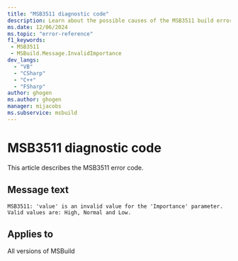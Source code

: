 ```yaml
---
title: "MSB3511 diagnostic code"
description: Learn about the possible causes of the MSB3511 build error, and get troubleshooting tips.
ms.date: 12/06/2024
ms.topic: "error-reference"
f1_keywords:
 - MSB3511
 - MSBuild.Message.InvalidImportance
dev_langs:
  - "VB"
  - "CSharp"
  - "C++"
  - "FSharp"
author: ghogen
ms.author: ghogen
manager: mijacobs
ms.subservice: msbuild
---
```


# MSB3511 diagnostic code

<!-- :::ErrorDefinitionDescription::: -->
<!-- :::editable-content name="introDescription"::: -->
This article describes the MSB3511 error code.
<!-- :::editable-content-end::: -->

## Message text

`MSB3511: 'value' is an invalid value for the 'Importance' parameter. Valid values are: High, Normal and Low.`

<!-- :::editable-content name="postOutputDescription"::: -->
<!--
{StrBegin="MSB3511: "}UE: This message is shown when a user specifies a value for the importance attribute of Message which is not valid.
            The importance enumeration is: High, Normal and Low.  Specifying any other importance will result in this message being shown
            LOCALIZATION: "Importance" should not be localized.
            High should not be localized.
            Normal should not be localized.
            Low should not be localized.
-->
<!-- :::editable-content-end::: -->
<!-- :::ErrorDefinitionDescription-end::: -->

## Applies to

All versions of MSBuild
